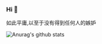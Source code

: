 ### Hi 👋

如此平庸,以至于没有得到任何人的嫉妒

![Anurag's github stats](https://github-readme-stats.vercel.app/api?username=api888&show_icons=true&theme=dark&hide=stars,prs,issues)
